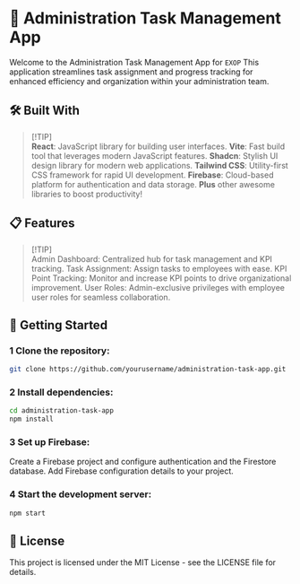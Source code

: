 # 🚀 Administration Task Management App
Welcome to the Administration Task Management App for `EXOP` This application streamlines task assignment and progress tracking for enhanced efficiency and organization within your administration team.

## 🛠️ Built With
> [!TIP]\
> **React**: JavaScript library for building user interfaces.
> **Vite**: Fast build tool that leverages modern JavaScript features.
> **Shadcn**: Stylish UI design library for modern web applications.
> **Tailwind CSS**: Utility-first CSS framework for rapid UI development.
> **Firebase**: Cloud-based platform for authentication and data storage.
> **Plus** other awesome libraries to boost productivity!

## 📋 Features
> [!TIP]\
> Admin Dashboard: Centralized hub for task management and KPI tracking.
> Task Assignment: Assign tasks to employees with ease.
> KPI Point Tracking: Monitor and increase KPI points to drive organizational improvement.
> User Roles: Admin-exclusive privileges with employee user roles for seamless collaboration.

## 🚀 Getting Started
### 1 Clone the repository:
```bash
git clone https://github.com/yourusername/administration-task-app.git
```

### 2 Install dependencies:
```bash
cd administration-task-app
npm install
```

### 3 Set up Firebase:
Create a Firebase project and configure authentication and the Firestore database.
Add Firebase configuration details to your project.

### 4 Start the development server:
```bash
npm start
```

## 📝 License
This project is licensed under the MIT License - see the LICENSE file for details.

